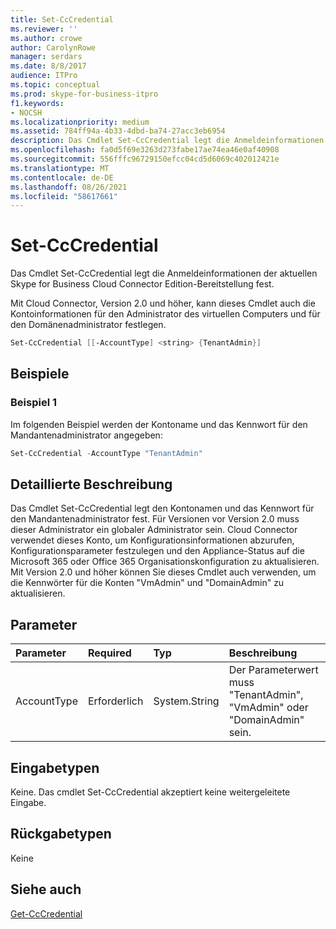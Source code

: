 ```yaml
---
title: Set-CcCredential
ms.reviewer: ''
ms.author: crowe
author: CarolynRowe
manager: serdars
ms.date: 8/8/2017
audience: ITPro
ms.topic: conceptual
ms.prod: skype-for-business-itpro
f1.keywords:
- NOCSH
ms.localizationpriority: medium
ms.assetid: 784ff94a-4b33-4dbd-ba74-27acc3eb6954
description: Das Cmdlet Set-CcCredential legt die Anmeldeinformationen der aktuellen Skype for Business Cloud Connector Edition-Bereitstellung fest.
ms.openlocfilehash: fa0d5f69e3263d273fabe17ae74ea46e0af40908
ms.sourcegitcommit: 556fffc96729150efcc04cd5d6069c402012421e
ms.translationtype: MT
ms.contentlocale: de-DE
ms.lasthandoff: 08/26/2021
ms.locfileid: "58617661"
---
```

# <a name="set-cccredential"></a>Set-CcCredential
 
Das Cmdlet Set-CcCredential legt die Anmeldeinformationen der aktuellen Skype for Business Cloud Connector Edition-Bereitstellung fest. 
  
Mit Cloud Connector, Version 2.0 und höher, kann dieses Cmdlet auch die Kontoinformationen für den Administrator des virtuellen Computers und für den Domänenadministrator festlegen.
  
```powershell
Set-CcCredential [[-AccountType] <string> {TenantAdmin}]
```

## <a name="examples"></a>Beispiele
<a name="Examples"> </a>

### <a name="example-1"></a>Beispiel 1

Im folgenden Beispiel werden der Kontoname und das Kennwort für den Mandantenadministrator angegeben:
  
```powershell
Set-CcCredential -AccountType "TenantAdmin"
```

## <a name="detailed-description"></a>Detaillierte Beschreibung
<a name="DetailedDescription"> </a>

Das Cmdlet Set-CcCredential legt den Kontonamen und das Kennwort für den Mandantenadministrator fest. Für Versionen vor Version 2.0 muss dieser Administrator ein globaler Administrator sein. Cloud Connector verwendet dieses Konto, um Konfigurationsinformationen abzurufen, Konfigurationsparameter festzulegen und den Appliance-Status auf die Microsoft 365 oder Office 365 Organisationskonfiguration zu aktualisieren. Mit Version 2.0 und höher können Sie dieses Cmdlet auch verwenden, um die Kennwörter für die Konten "VmAdmin" und "DomainAdmin" zu aktualisieren.
  
## <a name="parameters"></a>Parameter
<a name="DetailedDescription"> </a>

|**Parameter**|**Required**|**Typ**|**Beschreibung**|
|:-----|:-----|:-----|:-----|
| AccountType <br/> | Erforderlich <br/> |System.String  <br/> | Der Parameterwert muss "TenantAdmin", "VmAdmin" oder "DomainAdmin" sein. <br/> |
   
## <a name="input-types"></a>Eingabetypen
<a name="InputTypes"> </a>

Keine. Das cmdlet Set-CcCredential akzeptiert keine weitergeleitete Eingabe.
  
## <a name="return-types"></a>Rückgabetypen
<a name="ReturnTypes"> </a>

Keine
  
## <a name="see-also"></a>Siehe auch
<a name="ReturnTypes"> </a>

[Get-CcCredential](get-cccredential.md)
  


